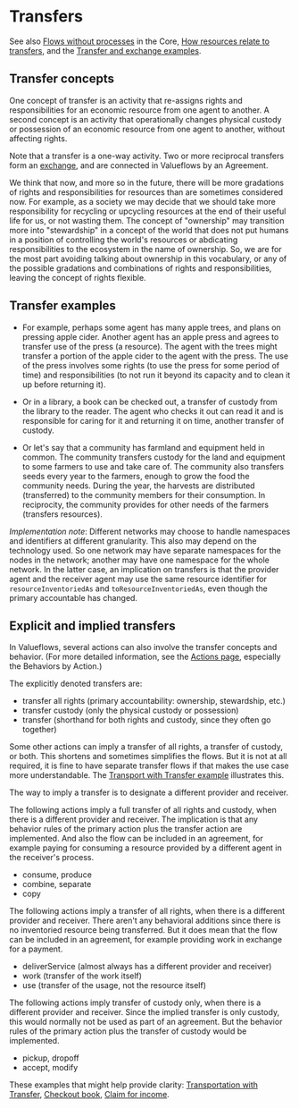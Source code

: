 # Transfers

See also [Flows without processes](../../introduction/core/#flows-without-processes) in the Core, [How resources relate to transfers](../../concepts/resources/#how-resources-relate-to-transfers), and the [Transfer and exchange examples](../../examples/ex-exchange/).

## Transfer concepts

One concept of transfer is an activity that re-assigns rights and responsibilities for an economic resource from one agent to another.  A second concept is an activity that operationally changes physical custody or possession of an economic resource from one agent to another, without affecting rights.

Note that a transfer is a one-way activity.  Two or more reciprocal transfers form an [exchange](exchanges.md), and are connected in Valueflows by an Agreement.

We think that now, and more so in the future, there will be more gradations of rights and responsibilities for resources than are sometimes considered now.  For example, as a society we may decide that we should take more responsibility for recycling or upcycling resources at the end of their useful life for us, or not wasting them.  The concept of "ownership" may transition more into "stewardship" in a concept of the world that does not put humans in a position of controlling the world's resources or abdicating responsibilities to the ecosystem in the name of ownership.  So, we are for the most part avoiding talking about ownership in this vocabulary, or any of the possible gradations and combinations of rights and responsibilities, leaving the concept of rights flexible.

## Transfer examples

* For example, perhaps some agent has many apple trees, and plans on pressing apple cider. Another agent has an apple press and agrees to transfer use of the press (a resource).  The agent with the trees might transfer a portion of the apple cider to the agent with the press.  The use of the press involves some rights (to use the press for some period of time) and responsibilities (to not run it beyond its capacity and to clean it up before returning it).

* Or in a library, a book can be checked out, a transfer of custody from the library to the reader.  The agent who checks it out can read it and is responsible for caring for it and returning it on time, another transfer of custody.

* Or let's say that a community has farmland and equipment held in common.  The community transfers custody for the land and equipment to some farmers to use and take care of.  The community also transfers seeds every year to the farmers, enough to grow the food the community needs.  During the year, the harvests are distributed (transferred) to the community members for their consumption.  In reciprocity, the community provides for other needs of the farmers (transfers resources).

*Implementation note*: Different networks may choose to handle namespaces and identifiers at different granularity.  This also may depend on the technology used.  So one network may have separate namespaces for the nodes in the network; another may have one namespace for the whole network.  In the latter case, an implication on transfers is that the provider agent and the receiver agent may use the same resource identifier for `resourceInventoriedAs` and `toResourceInventoriedAs`, even though the primary accountable has changed.

## Explicit and implied transfers

In Valueflows, several actions can also involve the transfer concepts and behavior.  (For more detailed information, see the [Actions page](actions.md), especially the Behaviors by Action.)

The explicitly denoted transfers are:

* transfer all rights (primary accountability: ownership, stewardship, etc.)
* transfer custody (only the physical custody or possession)
* transfer (shorthand for both rights and custody, since they often go together)

Some other actions can imply a transfer of all rights, a transfer of custody, or both.  This shortens and sometimes simplifies the flows.  But it is not at all required, it is fine to have separate transfer flows if that makes the use case more understandable.  The [Transport with Transfer example](../../examples/ex-complex/#transportation-with-transfer) illustrates this.

The way to imply a transfer is to designate a different provider and receiver.

The following actions imply a full transfer of all rights and custody, when there is a different provider and receiver.   The implication is that any behavior rules of the primary action plus the transfer action are implemented.  And also the flow can be included in an agreement, for example paying for consuming a resource provided by a different agent in the receiver's process.

* consume, produce
* combine, separate
* copy

The following actions imply a transfer of all rights, when there is a different provider and receiver.  There aren't any behavioral additions since there is no inventoried resource being transferred.  But it does mean that the flow can be included in an agreement, for example providing work in exchange for a payment.

* deliverService (almost always has a different provider and receiver)
* work (transfer of the work itself)
* use (transfer of the usage, not the resource itself)

The following actions imply transfer of custody only, when there is a different provider and receiver.  Since the implied transfer is only custody, this would normally not be used as part of an agreement.  But the behavior rules of the primary action plus the transfer of custody would be implemented.

* pickup, dropoff
* accept, modify

These examples that might help provide clarity: [Transportation with Transfer](../../examples/ex-complex/#transportation-with-transfer), [Checkout book](../../examples/ex-exchange/#checkout-book), [Claim for income](../../examples/ex-exchange/#claim-for-income).
